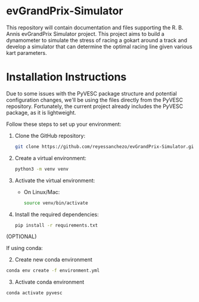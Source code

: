 <!-- TODO: Add instructions to activate venv in Windows -->
<!-- TODO: Update requirements.txt so pip install . sets up everything. -->

# evGrandPrix-Simulator

This repository will contain documentation and files supporting the R. B. Annis evGrandPrix Simulator project. This project aims to build a dynamometer to simulate the stress of racing a gokart around a track and develop a simulator that can determine the optimal racing line given various kart parameters.

# Installation Instructions

Due to some issues with the PyVESC package structure and potential configuration changes, we'll be using the files directly from the PyVESC repository. Fortunately, the current project already includes the PyVESC package, as it is lightweight.

Follow these steps to set up your environment:

1. Clone the GitHub repository:

   ```bash
   git clone https://github.com/reyessanchezo/evGrandPrix-Simulator.git
   ```

2. Create a virtual environment:

   ```bash
   python3 -m venv venv
   ```

3. Activate the virtual environment:

   - On Linux/Mac:

     ```bash
     source venv/bin/activate
     ```

4. Install the required dependencies:

   ```bash
   pip install -r requirements.txt
   ```

(OPTIONAL)

If using conda:

2. Create new conda environment
```bash
conda env create -f environment.yml
```

3. Activate conda environment
```bash
conda activate pyvesc
```
